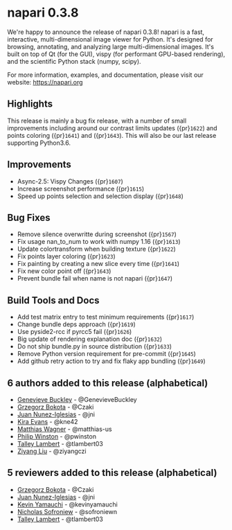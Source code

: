 # napari 0.3.8

We're happy to announce the release of napari 0.3.8!
napari is a fast, interactive, multi-dimensional image viewer for Python.
It's designed for browsing, annotating, and analyzing large multi-dimensional
images. It's built on top of Qt (for the GUI), vispy (for performant GPU-based
rendering), and the scientific Python stack (numpy, scipy).

For more information, examples, and documentation, please visit our website:
https://napari.org


## Highlights
This release is mainly a bug fix release, with a number of small improvements
including around our contrast limits updates ({pr}`1622`) and points coloring ({pr}`1641`)
and ({pr}`1643`). This will also be our last release supporting Python3.6.


## Improvements
- Async-2.5: Vispy Changes ({pr}`1607`)
- Increase screenshot performance ({pr}`1615`)
- Speed up points selection and selection display ({pr}`1648`)

## Bug Fixes
- Remove silence overwritte during screenshot ({pr}`1567`)
- Fix usage nan_to_num to work with numpy 1.16 ({pr}`1613`)
- Update colortransform when building texture ({pr}`1622`)
- Fix points layer coloring ({pr}`1623`)
- Fix painting by creating a new slice every time ({pr}`1641`)
- Fix new color point off ({pr}`1643`)
- Prevent bundle fail when name is not napari ({pr}`1647`)


## Build Tools and Docs
- Add test matrix entry to test minimum requirements ({pr}`1617`)
- Change bundle deps approach ({pr}`1619`)
- Use pyside2-rcc if pyrcc5 fail ({pr}`1626`)
- Big update of rendering explanation doc ({pr}`1632`)
- Do not ship bundle.py in source distribution ({pr}`1633`)
- Remove Python version requirement for pre-commit ({pr}`1645`)
- Add github retry action to try and fix flaky app bundling ({pr}`1649`)


## 6 authors added to this release (alphabetical)

- [Genevieve Buckley](https://github.com/napari/napari/commits?author=GenevieveBuckley) - @GenevieveBuckley
- [Grzegorz Bokota](https://github.com/napari/napari/commits?author=Czaki) - @Czaki
- [Juan Nunez-Iglesias](https://github.com/napari/napari/commits?author=jni) - @jni
- [Kira Evans](https://github.com/napari/napari/commits?author=kne42) - @kne42
- [Matthias Wagner](https://github.com/napari/napari/commits?author=matthias-us) - @matthias-us
- [Philip Winston](https://github.com/napari/napari/commits?author=pwinston) - @pwinston
- [Talley Lambert](https://github.com/napari/napari/commits?author=tlambert03) - @tlambert03
- [Ziyang Liu](https://github.com/napari/napari/commits?author=ziyangczi) - @ziyangczi


## 5 reviewers added to this release (alphabetical)

- [Grzegorz Bokota](https://github.com/napari/napari/commits?author=Czaki) - @Czaki
- [Juan Nunez-Iglesias](https://github.com/napari/napari/commits?author=jni) - @jni
- [Kevin Yamauchi](https://github.com/napari/napari/commits?author=kevinyamauchi) - @kevinyamauchi
- [Nicholas Sofroniew](https://github.com/napari/napari/commits?author=sofroniewn) - @sofroniewn
- [Talley Lambert](https://github.com/napari/napari/commits?author=tlambert03) - @tlambert03
